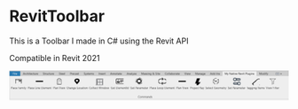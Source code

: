 # RevitToolbar

This is a Toolbar I made in C# using the Revit API

Compatible in Revit 2021

![img](https://github.com/stadwalkar/RevitToolbar/blob/master/img/Toolbar.png)
